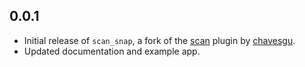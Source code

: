 ## 0.0.1

- Initial release of `scan_snap`, a fork of the [scan](https://pub.dev/packages/scan) plugin by [chavesgu](https://github.com/chavesgu).
- Updated documentation and example app.

